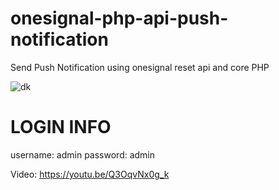# onesignal-php-api-push-notification
Send Push Notification using onesignal reset api and core PHP

![dk](https://user-images.githubusercontent.com/16277392/123512075-31e66f80-d6a7-11eb-9c45-ec56f76f5529.png)

# LOGIN INFO
username: admin
password: admin

Video: https://youtu.be/Q3OqvNx0g_k
